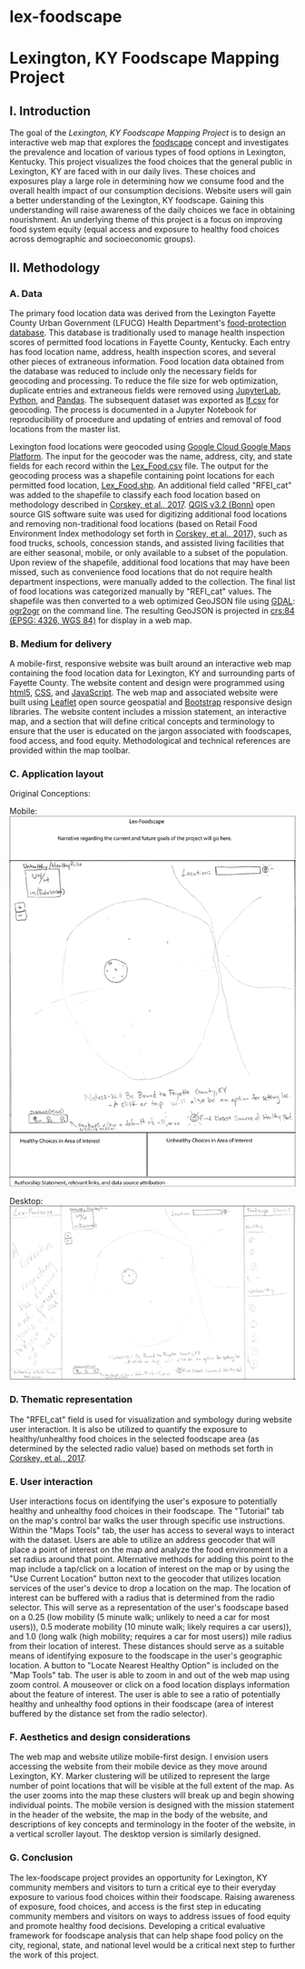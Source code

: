 # lex-foodscape
# Lexington, KY Foodscape Mapping Project

## I. Introduction
The goal of the *Lexington, KY Foodscape Mapping Project* is to design an interactive web map that explores the [foodscape](https://journals.sagepub.com/doi/pdf/10.1177/1536504214545754) concept and investigates the prevalence and location of various types of food options in Lexington, Kentucky. This project visualizes the food choices that the general public in Lexington, KY are faced with in our daily lives. These choices and exposures play a large role in determining how we consume food and the overall health impact of our consumption decisions. Website users will gain a better understanding of the Lexington, KY foodscape. Gaining this understanding will raise awareness of the daily choices we face in obtaining nourishment. An underlying theme of this project is a focus on improving food system equity (equal access and exposure to healthy food choices across demographic and socioeconomic groups). 

## II. Methodology
     
### A. Data
The primary food location data was derived from the Lexington Fayette County Urban Government (LFUCG) Health Department's [food-protection database](https://lexingtonhealthdepartment.org/food-protection/). This database is traditionally used to manage health inspection scores of permitted food locations in Fayette County, Kentucky. Each entry has food location name, address, health inspection scores, and several other pieces of extraneous information. Food location data obtained from the database was reduced to include only the necessary fields for geocoding and processing. To reduce the file size for web optimization, duplicate entries and extraneous fields were removed using [JupyterLab](https://github.com/jupyterlab/jupyterlab), [Python](https://www.python.org/), and [Pandas](https://pandas.pydata.org/). The subsequent dataset was exported as [lf.csv](https://github.com/ljmoser83/lex-foodscape/blob/master/data/lf.csv) for geocoding. The process is documented in a Jupyter Notebook for reproducibility of procedure and updating of entries and removal of food locations from the master list.

Lexington food locations were geocoded using [Google Cloud Google Maps Platform](https://cloud.google.com/maps-platform/). The input for the geocoder was the name, address, city, and state fields for each record within the [Lex_Food.csv](https://github.com/ljmoser83/lex-foodscape/blob/master/data/Lex_Food/Lex_Food.csv) file. The output for the geocoding process was a shapefile containing point locations for each permitted food location, [Lex_Food.shp](https://github.com/ljmoser83/lex-foodscape/tree/master/data/Lex_Food). An additional field called "RFEI_cat" was added to the shapefile to classify each food location based on methodology described in [Corskey, et al., 2017](https://www.ncbi.nlm.nih.gov/pmc/articles/PMC5708005/pdf/ijerph-14-01366.pdf). [QGIS v3.2 (Bonn)](https://www.qgis.org/en/site/) open source GIS software suite was used for digitizing additional food locations and removing non-traditional food locations (based on Retail Food Environment Index methodology set forth in [Corskey, et al., 2017](https://www.ncbi.nlm.nih.gov/pmc/articles/PMC5708005/pdf/ijerph-14-01366.pdf)), such as food trucks, schools, concession stands, and assisted living facilities that are either seasonal, mobile, or only available to a subset of the population. Upon review of the shapefile, additional food locations that may have been missed, such as convenience food locations that do not require health department inspections, were manually added to the collection. The final list of food locations was categorized manually by "REFI_cat" values. The shapefile was then converted to a web optimized GeoJSON file using [GDAL](https://www.gdal.org/): [ogr2ogr](https://www.gdal.org/ogr2ogr.html) on the command line. The resulting GeoJSON is projected in [crs:84 (EPSG: 4326, WGS 84)](https://epsg.io/4326) for display in a web map. 

### B. Medium for delivery
A mobile-first, responsive website was built around an interactive web map containing the food location data for Lexington, KY and surrounding parts of Fayette County. The website content and design were programmed using [html5](https://developer.mozilla.org/en-US/docs/Web/Guide/HTML/HTML5), [CSS](https://developer.mozilla.org/en-US/docs/Web/CSS/Reference), and [JavaScript](https://developer.mozilla.org/bm/docs/Web/JavaScript). The web map and associated website were built using [Leaflet](https://leafletjs.com/) open source geospatial and [Bootstrap](https://getbootstrap.com/) responsive design libraries. The website content includes a mission statement, an interactive map, and a section that will define critical concepts and terminology to ensure that the user is educated on the jargon associated with foodscapes, food access, and food equity. Methodological and technical references are provided within the map toolbar.

### C. Application layout
Original Conceptions:

Mobile:
![Mobile Deign Sketch](https://github.com/ljmoser83/lex-foodscape/blob/master/images/mobile.png)

Desktop:
![Desktop Design Sketch](https://github.com/ljmoser83/lex-foodscape/blob/master/images/lex-foodscape-concept.png)

### D. Thematic representation

The "RFEI_cat" field is used for visualization and symbology during website user interaction. It is also be utilized to quantify the exposure to healthy/unhealthy food choices in the selected foodscape area (as determined by the selected radio value) based on methods set forth in [Corskey, et al., 2017](https://www.ncbi.nlm.nih.gov/pmc/articles/PMC5708005/pdf/ijerph-14-01366.pdf). 

### E. User interaction

User interactions focus on identifying the user's exposure to potentially healthy and unhealthy food choices in their foodscape. The "Tutorial" tab on the map's control bar walks the user through specific use instructions. Within the "Maps Tools" tab, the user has access to several ways to interact with the dataset. Users are able to utilize an address geocoder that will place a point of interest on the map and analyze the food environment in a set radius around that point. Alternative methods for adding this point to the map include a tap/click on a location of interest on the map or by using the "Use Current Location" button next to the geocoder that utilizes location services of the user's device to drop a location on the map. The location of interest can be buffered with a radius that is determined from the radio selector. This will serve as a representation of the user's foodscape based on a 0.25 (low mobility (5 minute walk; unlikely to need a car for most users)), 0.5 moderate mobility (10 minute walk; likely requires a car users)), and 1.0 (long walk (high mobility; requires a car for most users)) mile radius from their location of interest. These distances should serve as a suitable means of identifying exposure to the foodscape in the user's geographic location. A button to "Locate Nearest Healthy Option" is included on the "Map Tools" tab. The user is able to zoom in and out of the web map using zoom control. A mouseover or click on a food location displays information about the feature of interest. The user is able to see a ratio of potentially healthy and unhealthy food options in their foodscape (area of interest buffered by the distance set from the radio selector).


### F. Aesthetics and design considerations

The web map and website utilize mobile-first design. I envision users accessing the website from their mobile device as they move around Lexington, KY. Marker clustering will be utilized to represent the large number of point locations that will be visible at the full extent of the map. As the user zooms into the map these clusters will break up and begin showing individual points. The mobile version is designed with the mission statement in the header of the website, the map in the body of the website, and descriptions of key concepts and terminology in the footer of the website, in a vertical scroller layout. The desktop version is similarly designed. 

### G. Conclusion

The lex-foodscape project provides an opportunity for Lexington, KY community members and visitors to turn a critical eye to their everyday exposure to various food choices within their foodscape. Raising awareness of exposure, food choices, and access is the first step in educating community members and visitors on ways to address issues of food equity and promote healthy food decisions. Developing a critical evaluative framework for foodscape analysis that can help shape food policy on the city, regional, state, and national level would be a critical next step to further the work of this project. 
